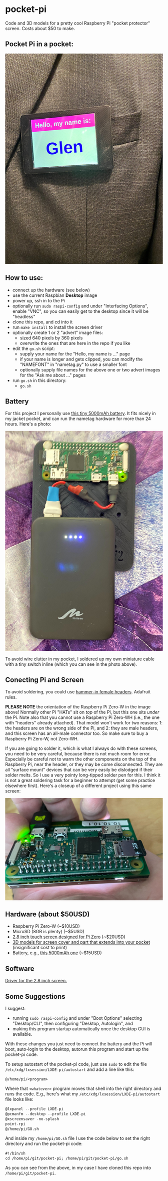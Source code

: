 # pocket-pi

Code and 3D models for a pretty cool Raspberry Pi "pocket protector" screen. Costs about $50 to make.

## Pocket Pi in a pocket:

![Pocket-Pi In Action](https://github.com/MegaMosquito/pocket-pi/blob/master/photos/pocket-pi.jpg?raw=true)

## How to use:

- connect up the hardware (see below)
- use the current Raspbian **Desktop** image
- power up, ssh in to the Pi
- optionally run `sudo raspi-config` and under "Interfacing Options", enable "VNC", so you can easily get to the desktop since it will be "headless"
- clone this repo, and cd into it
- run `make install` to install the screen driver
- optionally create 1 or 2 "advert" image files:
  - sized 640 pixels by 360 pixels
  - overwrite the ones that are here in the repo if you like
- edit the `go.sh` script:
  - supply your name for the "Hello, my name is ..." page
  - if your name is longer and gets clipped, you can modify the "NAMEFONT" in "nametag.py" to use a smaller font
  - optionally supply file names for the above one or two advert images for the "Ask me about ..." pages
- run `go.sh` in this directory:
  - `go.sh`

## Battery

For this project I personally use [this tiny 5000mAh battery](https://smile.amazon.com/gp/product/B07QXZ6DJL/ref=ppx_yo_dt_b_search_asin_title?ie=UTF8&psc=1). It fits nicely in my jacket pocket, and can run the nametag hardware for more than 24 hours. Here's a photo:

![Battery and Pi Orientation](https://github.com/MegaMosquito/pocket-pi/blob/master/photos/power-and-orientation.jpg?raw=true)

To avoid wire clutter in my pocket, I soldered up my own miniature cable with a tiny switch inline (which you can see in the photo above).

## Conecting Pi and Screen

To avoid soldering, you could use [hammer-in female headers](https://www.adafruit.com/product/3663?utm_source=youtube&utm_medium=videodescrip&utm_campaig?hidden=yes&main_page=product_info&part_id=3663&utm_source=youtube&utm_medium=videodescrip&utm_campaig). Adafruit rules.

**PLEASE NOTE** the orientation of the Raspberry Pi Zero-W in the image above! Normally other Pi "HATs" sit on *top* of the Pi, but this one sits *under* the Pi. Note also that you cannot use a Raspberry Pi Zero-WH (i.e., the one with "headers" already attached). That model won't work for two reasons: 1: the headers are on the wrong side of the Pi, and 2: they are male headers, and this screen has an all-male connector too. So make sure to buy a Raspberry Pi Zero-W, not Zero-WH.

If you are going to solder it, which is what I always do with these screens, you need to be very careful, because there is not much room for error. Especially be careful not to warm the other components on the top of the Raspberry Pi, near the header, or they may be come disconnected. They are all "surface mount" devices that can be very easily be dislodged if their solder melts. So I use a very pointy long-tipped solder pen for this. I think it is not a great soldering task for a beginner to attempt (get some practice elsewhere first). Here's a closeup of a different project using this same screen:

![Fine Tolerances](https://github.com/MegaMosquito/pocket-pi/blob/master/photos/careful-soldering.jpg?raw=true)

## Hardware (about $50USD)

- Raspberry Pi Zero-W (~$10USD)
- MicroSD (8GB is plenty) (~$5USD)
- [2.8 inch touch screen designed for Pi Zero](https://smile.amazon.com/gp/product/B07H8ZY89H/ref=ppx_yo_dt_b_search_asin_title?ie=UTF8&psc=1) (~$20USD)
- [3D models for screen cover and part that extends into your pocket](https://www.tinkercad.com/things/0NYl0LZUKbR) (insignificant cost to print)
- Battery, e.g., [this 5000mAh one](https://smile.amazon.com/gp/product/B07QXZ6DJL/ref=ppx_yo_dt_b_search_asin_title?ie=UTF8&psc=1) (~$15USD)

## Software

[Driver for the 2.8 inch screen.](https://github.com/iUniker/2.8NewDriver)

## Some Suggestions

I suggest:

- running `sudo raspi-config` and under "Boot Options" selecting "Desktop/CLI", then configuring "Desktop, Autologin", and
- making this program startup automatically once the desktop GUI is available.

With these changes you just need to connect the battery and the Pi will boot, auto-login to the desktop, autorun this program and start up the pocket-pi code.

To setup autostart of the pocket-pi code, just use `sudo` to edit the file `/etc/xdg/lxsession/LXDE-pi/autostart` and add a line like this:

```
@/home/pi/<program>
```

Where that `<whatever>` program moves that shell into the right directory and runs the code.  E.g., here's what my `/etc/xdg/lxsession/LXDE-pi/autostart` file looks like:

```
@lxpanel --profile LXDE-pi
@pcmanfm --desktop --profile LXDE-pi
@xscreensaver -no-splash
point-rpi
@/home/pi/GO.sh
```

And inside my `/home/pi/GO.sh` file I use the code below to set the right directory and run the pocket-pi code:

```
#!/bin/sh
cd /home/pi/git/pocket-pi; /home/pi/git/pocket-pi/go.sh
```

As you can see from the above, in my case I have cloned this repo into `/home/pi/git/pocket-pi`.

